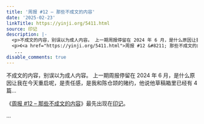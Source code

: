 ```yaml
---
title: '周报 #12 – 那些不成文的内容'
date: '2025-02-23'
linkTitle: https://yinji.org/5411.html
source: 印记
description: |-
  <p>不成文的内容，别误以为成人内容。 上一期周报停留在 2024 年 6 月，是什么原因让我在今天重启呢，是责任感，是我和陈仓颉的赌约，他说他草稿箱里已经有 4 篇...</p>
  <p>《<a href="https://yinji.org/5411.html">周报 #12 &#8211; 那些不成文的内容</a>》最先出现在<a href="https://yinji.org">印记</a>。</p>
   ...
disable_comments: true
---
```

<p>不成文的内容，别误以为成人内容。 上一期周报停留在 2024 年 6 月，是什么原因让我在今天重启呢，是责任感，是我和陈仓颉的赌约，他说他草稿箱里已经有 4 篇...</p>
<p>《<a href="https://yinji.org/5411.html">周报 #12 &#8211; 那些不成文的内容</a>》最先出现在<a href="https://yinji.org">印记</a>。</p>
 ...